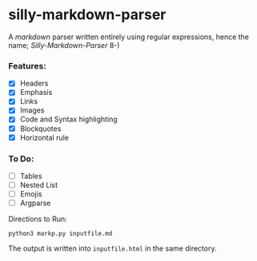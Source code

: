 # silly-markdown-parser

A *markdown* parser written entirely using regular expressions, hence the name; *Silly-Markdown-Parser* 8-)

### Features:
-[x] Headers
-[x] Emphasis
-[x] Links
-[x] Images
-[x] Code and Syntax highlighting
-[x] Blockquotes
-[x] Horizontal rule

### To Do:
-[ ] Tables
-[ ] Nested List
-[ ] Emojis
-[ ] Argparse

Directions to Run:

`python3 markp.py inputfile.md`

The output is written into `inputfile.html` in the same directory.
